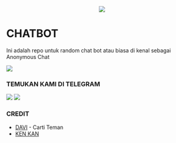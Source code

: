 <p align="center">
<img src="https://telegra.ph/file/1354c3253eb2bf185d28f.jpg">
<p>

# CHATBOT

Ini adalah repo untuk random chat bot atau biasa di kenal sebagai Anonymous Chat

<b>
<a href="https://heroku.com/deploy?template=https://github.com/kenkannih/Chatbot"><img src="https://img.shields.io/badge/BIKIN CUK DI HEROKU-blue?style=badge&logo=heroku"/></a>
</b>

### TEMUKAN KAMI DI TELEGRAM

<a href="https://t.me/kenkanasw"><img src="https://img.shields.io/badge/OWNER KAN-blue?style=for-the-badge&logo=Telegram" /></a>
<a href="https://t.me/musikkugroup"><img src="https://img.shields.io/badge/SUPPORT GROUP-black?style=for-the-badge&logo=Telegram" /></a>


### CREDIT

* [DAVI](https://github.com/davi78/chatbotdavi) - Carti Teman
* [KEN KAN](https://github.com/kenkannih/Chatbot)



